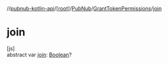 //[pubnub-kotlin-api](../../../../index.md)/[[root]](../../index.md)/[PubNub](../index.md)/[GrantTokenPermissions](index.md)/[join](join.md)

# join

[js]\
abstract var [join](join.md): [Boolean](https://kotlinlang.org/api/latest/jvm/stdlib/kotlin/-boolean/index.html)?

